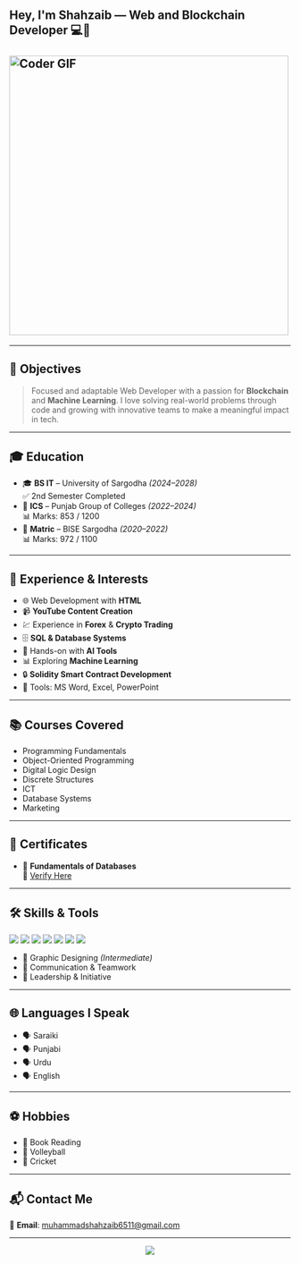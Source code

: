 <h2 align="left">
 <abc>
  <br>Hey, I'm Shahzaib — Web and Blockchain Developer 💻🚀<br>
  <br>
    <img src="https://media.giphy.com/media/SWoSkN6DxTszqIKEqv/giphy.gif" alt="Coder GIF" width="500">
 </abc>
</h2> 

---

<h2>🎯 Objectives</h2>

> Focused and adaptable Web Developer with a passion for **Blockchain** and **Machine Learning**. I love solving real-world problems through code and growing with innovative teams to make a meaningful impact in tech.

---

<h2>🎓 Education</h2>

- 🎓 **BS IT** – University of Sargodha *(2024–2028)*  
  ✅ 2nd Semester Completed  
- 🏫 **ICS** – Punjab Group of Colleges *(2022–2024)*  
  📊 Marks: 853 / 1200  
- 🧪 **Matric** – BISE Sargodha *(2020–2022)*  
  📊 Marks: 972 / 1100  

---

<h2>💼 Experience & Interests</h2>

- 🌐 Web Development with **HTML**  
- 📹 **YouTube Content Creation**  
- 💹 Experience in **Forex** & **Crypto Trading**  
- 🗄️ **SQL & Database Systems**  
- 🤖 Hands-on with **AI Tools**  
- 📊 Exploring **Machine Learning**  
- 🔒 **Solidity Smart Contract Development**  
- 🧰 Tools: MS Word, Excel, PowerPoint  

---

<h2>📚 Courses Covered</h2>

- Programming Fundamentals  
- Object-Oriented Programming  
- Digital Logic Design  
- Discrete Structures  
- ICT  
- Database Systems  
- Marketing  

---

<h2>📜 Certificates</h2>

- 🏅 **Fundamentals of Databases**  
  🔗 [Verify Here](https://simpli.app.link/CGBMQahofUb)

---

<h2>🛠️ Skills & Tools</h2>

<p align="left">
  <img src="https://img.shields.io/badge/HTML-E34F26?style=for-the-badge&logo=html5&logoColor=white"/>
  <img src="https://img.shields.io/badge/C++-00599C?style=for-the-badge&logo=c%2B%2B&logoColor=white"/>
  <img src="https://img.shields.io/badge/Python-3776AB?style=for-the-badge&logo=python&logoColor=white"/>
  <img src="https://img.shields.io/badge/Solidity-363636?style=for-the-badge&logo=ethereum&logoColor=white"/>
  <img src="https://img.shields.io/badge/MS_Word-2B579A?style=for-the-badge&logo=microsoft-word&logoColor=white"/>
  <img src="https://img.shields.io/badge/MS_Excel-217346?style=for-the-badge&logo=microsoft-excel&logoColor=white"/>
  <img src="https://img.shields.io/badge/MS_PowerPoint-B7472A?style=for-the-badge&logo=microsoft-powerpoint&logoColor=white"/>
</p>

- 🎨 Graphic Designing *(Intermediate)*  
- 💬 Communication & Teamwork  
- 🧭 Leadership & Initiative  

---

<h2>🌐 Languages I Speak</h2>

- 🗣️ Saraiki  
- 🗣️ Punjabi  
- 🗣️ Urdu  
- 🗣️ English  

---

<h2>⚽ Hobbies</h2>

- 📖 Book Reading  
- 🏐 Volleyball  
- 🏏 Cricket  

---

<h2>📬 Contact Me</h2>

📧 **Email**: [muhammadshahzaib6511@gmail.com](mailto:muhammadshahzaib6511@gmail.com)

---

<p align="center">
  <img src="https://readme-typing-svg.demolab.com?font=Fira+Code&size=18&pause=1000&color=F70000&center=true&vCenter=true&width=435&lines=Thanks+for+visiting+my+profile!;Let's+build+something+great+together!+🚀" />
</p>
